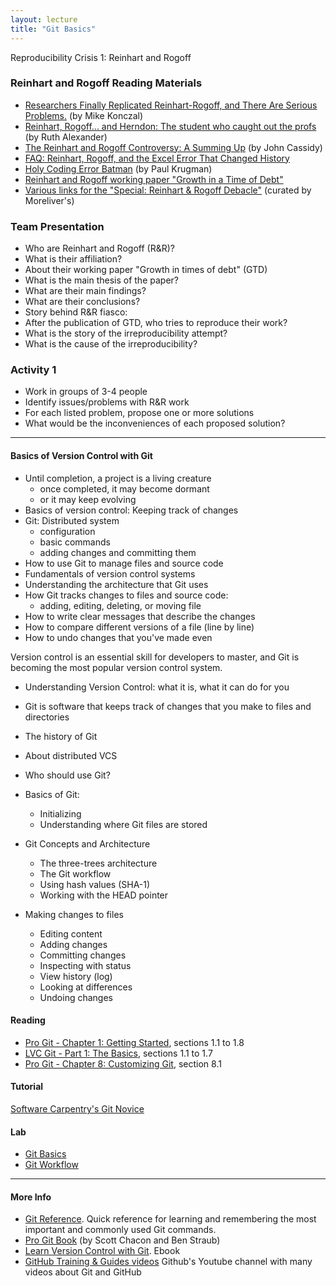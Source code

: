 ```yaml
---
layout: lecture
title: "Git Basics"
---
```


<p class="message">
  Reproducibility Crisis 1: Reinhart and Rogoff
</p>

### Reinhart and Rogoff Reading Materials

- [Researchers Finally Replicated Reinhart-Rogoff, and There Are Serious Problems.](http://rooseveltinstitute.org/researchers-finally-replicated-reinhart-rogoff-and-there-are-serious-problems/) (by Mike Konczal)
- [Reinhart, Rogoff... and Herndon: The student who caught out the profs](http://www.bbc.com/news/magazine-22223190) (by Ruth Alexander)
- [The Reinhart and Rogoff Controversy: A Summing Up](http://www.newyorker.com/news/john-cassidy/the-reinhart-and-rogoff-controversy-a-summing-up) (by John Cassidy) 
- [FAQ: Reinhart, Rogoff, and the Excel Error That Changed History](http://www.bloomberg.com/news/articles/2013-04-18/faq-reinhart-rogoff-and-the-excel-error-that-changed-history)
- [Holy Coding Error Batman](http://krugman.blogs.nytimes.com/2013/04/16/holy-coding-error-batman/) (by Paul Krugman)
- [Reinhart and Rogoff working paper "Growth in a Time of Debt"](http://www.nber.org/papers/w15639)
- [Various links for the "Special: Reinhart & Rogoff Debacle"](http://morelivers.blogspot.fr/2013/04/21st-apr-special-reinhart-rogoff-debacle.html) (curated by Moreliver's)


### Team Presentation

- Who are Reinhart and Rogoff (R&R)?
- What is their affiliation?
- About their working paper "Growth in times of debt" (GTD)
- What is the main thesis of the paper?
- What are their main findings?
- What are their conclusions?
- Story behind R&R fiasco:
- After the publication of GTD, who tries to reproduce their work?
- What is the story of the irreproducibility attempt?
- What is the cause of the irreproducibility?


### Activity 1

- Work in groups of 3-4 people
- Identify issues/problems with R&R work
- For each listed problem, propose one or more solutions
- What would be the inconveniences of each proposed solution?


-----


<h4>
	<span class="fa fa-bars fa-lg main-list-item-icon"></span>
	Basics of Version Control with Git
</h4>

- Until completion, a project is a living creature
	+ once completed, it may become dormant
	+ or it may keep evolving
- Basics of version control: Keeping track of changes
- Git: Distributed system
	+ configuration
	+ basic commands
	+ adding changes and committing them
- How to use Git to manage files and source code
- Fundamentals of version control systems
- Understanding the architecture that Git uses
- How Git tracks changes to files and source code:
	+ adding, editing, deleting, or moving file
- How to write clear messages that describe the changes
- How to compare different versions of a file (line by line)
- How to undo changes that you've made even


Version control is an essential skill for developers to master, 
and Git is becoming the most popular version control system. 

- Understanding Version Control: what it is, what it can do for you
- Git is software that keeps track of changes that you make to files and directories
- The history of Git
- About distributed VCS
- Who should use Git?

- Basics of Git:
	+ Initializing
	+ Understanding where Git files are stored
- Git Concepts and Architecture
	+ The three-trees architecture
	+ The Git workflow
	+ Using hash values (SHA-1)
	+ Working with the HEAD pointer
- Making changes to files
	+ Editing content
	+ Adding changes
	+ Committing changes
	+ Inspecting with status
	+ View history (log)
	+ Looking at differences
	+ Undoing changes


<h4>
	<span class="fa fa-book fa-lg main-list-item-icon"></span>
	Reading
</h4>

- [Pro Git - Chapter 1: Getting Started](https://git-scm.com/book/en/v2/Getting-Started-About-Version-Control), sections 1.1 to 1.8
- [LVC Git - Part 1: The Basics](http://www.git-tower.com/learn/git/ebook/command-line/basics/what-is-version-control#start), sections 1.1 to 1.7
- [Pro Git - Chapter 8: Customizing Git](https://git-scm.com/book/en/v2/Customizing-Git-Git-Configuration), section 8.1


<h4>
	<span class="fa fa-code fa-lg main-list-item-icon"></span>
	Tutorial
</h4>

<a href="http://swcarpentry.github.io/git-novice/index.html" target="_blank">Software Carpentry's Git Novice</a>


<h4>
	<span class="fa fa-flask fa-lg main-list-item-icon"></span>
	Lab
</h4>

<ul>
	<li><a href="https://github.com/gastonstat/stat259/blob/gh-pages/tutorials/git-basics.md" target="_blank">Git Basics</a></li>
	<li><a href="https://github.com/gastonstat/stat259/blob/gh-pages/tutorials/git-workflow.md" target="_blank">Git Workflow</a></li>
</ul>

------


<h4>
	<span class="fa fa-info-circle fa-lg main-list-item-icon"></span>
	More Info
</h4>

- [Git Reference](http://gitref.org/index.html). Quick reference for learning and remembering the most important and commonly used Git commands.
- [Pro Git Book](https://git-scm.com/book/en/v2) (by Scott Chacon and Ben Straub)
- [Learn Version Control with Git](http://www.git-tower.com/learn/git/ebook/command-line/introduction). Ebook 
- [GitHub Training & Guides videos](https://www.youtube.com/channel/UCP7RrmoueENv9TZts3HXXtw) Github's Youtube channel with many videos about Git and GitHub

